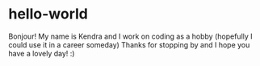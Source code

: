 # hello-world
Bonjour!
My name is Kendra and I work on coding as a hobby (hopefully I could use it in a career someday)
Thanks for stopping by and I hope you have a lovely day! :)
